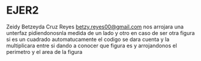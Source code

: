 # EJER2
Zeidy Betzeyda Cruz Reyes
betzy.reyes00@gmail.com
nos arrojara una unterfaz pidiendonosnla medida de un lado y otro en caso de ser otra figura si es un cuadrado automatucamente el codigo se dara cuenta y 
la multiplicara entre si dando a conocer que figura es y arrojandonos el perimetro y el area de la figura
